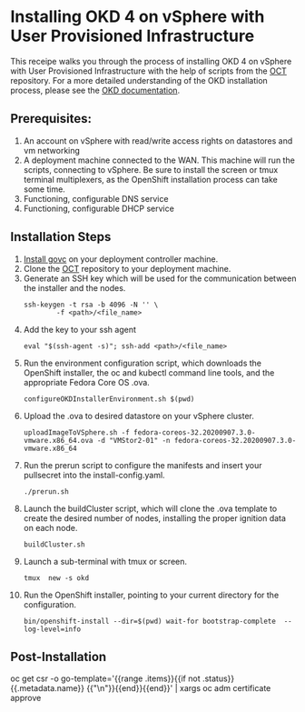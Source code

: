 # Installing OKD 4 on vSphere with User Provisioned Infrastructure

This receipe walks you through the process of installing OKD 4 on vSphere with User Provisioned Infrastructure with the help of scripts from the [OCT](https://github.com/JaimeMagiera/oct) repository. For a more detailed understanding of the OKD installation process, please see the [OKD documentation](https://docs.okd.io/latest/installing/installing_vsphere/installing-vsphere.html).

## Prerequisites:
1. An account on vSphere with read/write access rights on datastores and vm networking
1. A deployment machine connected to the WAN. This machine will run the scripts, connecting to vSphere. Be sure to install the screen or tmux terminal multiplexers, as the OpenShift installation process can take some time.
1. Functioning, configurable DNS service
1. Functioning, configurable DHCP service

## Installation Steps

1. [Install govc](https://github.com/vmware/govmomi/tree/master/govc) on your deployment controller machine. 
1. Clone the [OCT](https://github.com/JaimeMagiera/oct) repository to your deployment machine.
1. Generate an SSH key which will be used for the communication between the installer and the nodes.
	``` console
	ssh-keygen -t rsa -b 4096 -N '' \
    		-f <path>/<file_name>
	```
1. Add the key to your ssh agent
	``` console
	eval "$(ssh-agent -s)"; ssh-add <path>/<file_name>
	```
1. Run the environment configuration script, which downloads the OpenShift installer, the oc and kubectl command line tools, and the appropriate Fedora Core OS .ova.
	``` console
	configureOKDInstallerEnvironment.sh $(pwd)
	``` 
1. Upload the .ova to desired datastore on your vSphere cluster.
	``` console
	uploadImageToVSphere.sh -f fedora-coreos-32.20200907.3.0-vmware.x86_64.ova -d "VMStor2-01" -n fedora-coreos-32.20200907.3.0-vmware.x86_64
	```
1. Run the prerun script to configure the manifests and insert your pullsecret into the install-config.yaml. 
	``` console
	./prerun.sh
	```
1. Launch the buildCluster script, which will clone the .ova template to create the desired number of nodes, installing the proper ignition data on each node.
	``` console
	buildCluster.sh
	```
1. Launch a sub-terminal with tmux or screen.
	``` console
	tmux  new -s okd
	```
1. Run the OpenShift installer, pointing to your current directory for the configuration. 
	``` console
	bin/openshift-install --dir=$(pwd) wait-for bootstrap-complete  --log-level=info
	```

## Post-Installation 
oc get csr -o go-template='{{range .items}}{{if not .status}}{{.metadata.name}} {{"\n"}}{{end}}{{end}}' | xargs oc adm certificate approve

